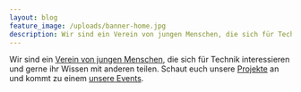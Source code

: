 ```yaml
---
layout: blog
feature_image: /uploads/banner-home.jpg
description: Wir sind ein Verein von jungen Menschen, die sich für Technik interessieren und gerne ihr Wissen mit anderen teilen. 
---
```


Wir sind ein [Verein von jungen Menschen](verein.html), die sich für Technik interessieren
und gerne ihr Wissen mit anderen teilen. Schaut euch unsere [Projekte](projects.html) an und
kommt zu einem [unsere Events](events.html).
